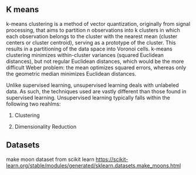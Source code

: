 ## K means  
k-means clustering is a method of vector quantization, originally from signal processing, that aims to partition n observations into k clusters in which each observation belongs to the cluster with the nearest mean (cluster centers or cluster centroid), serving as a prototype of the cluster. This results in a partitioning of the data space into Voronoi cells. k-means clustering minimizes within-cluster variances (squared Euclidean distances), but not regular Euclidean distances, which would be the more difficult Weber problem: the mean optimizes squared errors, whereas only the geometric median minimizes Euclidean distances.   

Unlike supervised learning, unsupervised learning deals with unlabeled data. As such, the techniques used are vastly different than those found in supervised learning. Unsupervised learning typically falls within the following two reahlms:  

1. Clustering  

2. Dimensionality Reduction  

## Datasets
make moon dataset from scikit learn
https://scikit-learn.org/stable/modules/generated/sklearn.datasets.make_moons.html

